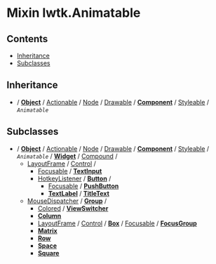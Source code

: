 # Mixin lwtk.Animatable


## Contents

   * [Inheritance](#inheritance)
   * [Subclasses](#subclasses)


## Inheritance
   * / **[Object](../lwtk/Object.md#inheritance)** / [Actionable](../lwtk/Actionable.md#inheritance) / [Node](../lwtk/Node.md#inheritance) / [Drawable](../lwtk/Drawable.md#inheritance) / **[Component](../lwtk/Component.md#inheritance)** / [Styleable](../lwtk/Styleable.md#inheritance) / _`Animatable`_

## Subclasses
   * / **[Object](../lwtk/Object.md#subclasses)** / [Actionable](../lwtk/Actionable.md#subclasses) / [Node](../lwtk/Node.md#subclasses) / [Drawable](../lwtk/Drawable.md#subclasses) / **[Component](../lwtk/Component.md#subclasses)** / [Styleable](../lwtk/Styleable.md#subclasses) / _`Animatable`_ / **[Widget](../lwtk/Widget.md#subclasses)** / [Compound](../lwtk/Compound.md#subclasses) /
        * [LayoutFrame](../lwtk/LayoutFrame.md#subclasses) / [Control](../lwtk/Control.md#subclasses) /
             * [Focusable](../lwtk/Focusable.md#subclasses) / **[TextInput](../lwtk/TextInput.md#inheritance)**
             * [HotkeyListener](../lwtk/HotkeyListener.md#subclasses) / **[Button](../lwtk/Button.md#subclasses)** /
                  * [Focusable](../lwtk/Focusable.md#subclasses) / **[PushButton](../lwtk/PushButton.md#inheritance)**
                  * **[TextLabel](../lwtk/TextLabel.md#subclasses)** / **[TitleText](../lwtk/TitleText.md#inheritance)**
        * [MouseDispatcher](../lwtk/MouseDispatcher.md#subclasses) / **[Group](../lwtk/Group.md#subclasses)** /
             * [Colored](../lwtk/Colored.md#subclasses) / **[ViewSwitcher](../lwtk/ViewSwitcher.md#inheritance)**
             * **[Column](../lwtk/Column.md#inheritance)**
             * [LayoutFrame](../lwtk/LayoutFrame.md#subclasses) / [Control](../lwtk/Control.md#subclasses) / **[Box](../lwtk/Box.md#subclasses)** / [Focusable](../lwtk/Focusable.md#subclasses) / **[FocusGroup](../lwtk/FocusGroup.md#inheritance)**
             * **[Matrix](../lwtk/Matrix.md#inheritance)**
             * **[Row](../lwtk/Row.md#inheritance)**
             * **[Space](../lwtk/Space.md#inheritance)**
             * **[Square](../lwtk/Square.md#inheritance)**

